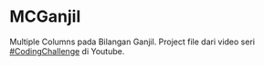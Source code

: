 # MCGanjil
Multiple Columns pada Bilangan Ganjil. Project file dari video seri [#CodingChallenge](https://youtu.be/qKgcS8nsILc) di Youtube.
